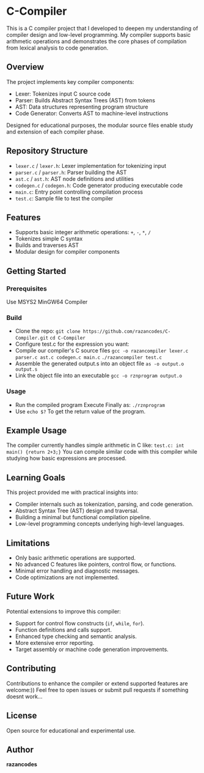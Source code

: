# C-Compiler

This is a C compiler project that I developed to deepen my understanding of compiler design and low-level programming.
My compiler supports basic arithmetic operations and demonstrates the core phases of compilation from lexical analysis to code generation.

## Overview

The project implements key compiler components:
- Lexer: Tokenizes input C source code
- Parser: Builds Abstract Syntax Trees (AST) from tokens
- AST: Data structures representing program structure
- Code Generator: Converts AST to machine-level instructions

Designed for educational purposes, the modular source files enable study and extension of each compiler phase.

## Repository Structure

- `lexer.c` / `lexer.h`: Lexer implementation for tokenizing input
- `parser.c` / `parser.h`: Parser building the AST
- `ast.c` / `ast.h`: AST node definitions and utilities
- `codegen.c` / `codegen.h`: Code generator producing executable code
- `main.c`: Entry point controlling compilation process
- `test.c`: Sample file to test the compiler

## Features

- Supports basic integer arithmetic operations: `+`, `-`, `*`, `/`
- Tokenizes simple C syntax
- Builds and traverses AST
- Modular design for compiler components

## Getting Started

### Prerequisites

Use MSYS2 MinGW64 Compiler 

### Build
- Clone the repo: 
`git clone https://github.com/razancodes/C-Compiler.git`
`cd C-Compiler`
- Configure test.c for the expression you want: 
- Compile our compiler's C source files
`gcc -o razancompiler lexer.c parser.c ast.c codegen.c main.c`
`./razancompiler test.c`
- Assemble the generated output.s into an object file
`as -o output.o output.s`
- Link the object file into an executable
`gcc -o rznprogram output.o`

### Usage
- Run the compiled program
Execute Finally as: 
`./rznprogram`
- Use `echo $?` To get the return value of the program.

## Example Usage

The compiler currently handles simple arithmetic in C like:
`test.c:
int main() {return 2+3;}`
You can compile similar code with this compiler while studying how basic expressions are processed.

## Learning Goals

This project provided me with practical insights into:

- Compiler internals such as tokenization, parsing, and code generation.
- Abstract Syntax Tree (AST) design and traversal.
- Building a minimal but functional compilation pipeline.
- Low-level programming concepts underlying high-level languages.

## Limitations

- Only basic arithmetic operations are supported.
- No advanced C features like pointers, control flow, or functions.
- Minimal error handling and diagnostic messages.
- Code optimizations are not implemented.

## Future Work

Potential extensions to improve this compiler:

- Support for control flow constructs (`if`, `while`, `for`).
- Function definitions and calls support.
- Enhanced type checking and semantic analysis.
- More extensive error reporting.
- Target assembly or machine code generation improvements.

## Contributing

Contributions to enhance the compiler or extend supported features are welcome:))
Feel free to open issues or submit pull requests if something doesnt work...

## License

Open source for educational and experimental use.

## Author
**razancodes**

